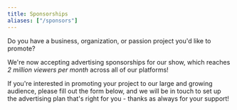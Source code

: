 ```yaml
---
title: Sponsorships
aliases: ["/sponsors"]
---
```


Do you have a business, organization, or passion project you'd like to promote?

We're now accepting advertising sponsorships for our show, which reaches *2 million viewers per month* across all of our platforms!

If you're interested in promoting your project to our large and growing audience, please fill out the form below, and we will be in touch to set up the advertising plan that's right for you - thanks as always for your support!
